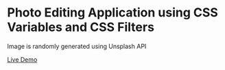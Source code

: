 # Photo Editing Application using CSS Variables and CSS Filters

Image is randomly generated using Unsplash API

[Live Demo](http://abhisheksharma.design/photoeditor)
